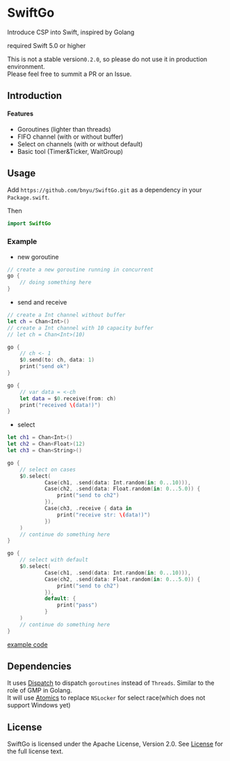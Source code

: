 # SwiftGo

Introduce CSP into Swift, inspired by Golang

required Swift 5.0 or higher

This is not a stable version<code>0.2.0</code>, so please do not use it in production environment.  
Please feel free to summit a PR or an Issue.

## Introduction
#### Features
- Goroutines (lighter than threads)
- FIFO channel (with or without buffer)
- Select on channels (with or without default)
- Basic tool (Timer&Ticker, WaitGroup)

## Usage

Add `https://github.com/bnyu/SwiftGo.git` as a dependency in your `Package.swift`.

Then
```swift
import SwiftGo
```

### Example

- new goroutine
```swift
// create a new goroutine running in concurrent
go {
    // doing something here
}
```

- send and receive
```swift
// create a Int channel without buffer
let ch = Chan<Int>()
// create a Int channel with 10 capacity buffer
// let ch = Chan<Int>(10)

go {
    // ch <- 1
    $0.send(to: ch, data: 1)
    print("send ok")
}

go {
    // var data = <-ch
    let data = $0.receive(from: ch)
    print("received \(data!)")
}
```

- select
```swift
let ch1 = Chan<Int>()
let ch2 = Chan<Float>(12)
let ch3 = Chan<String>()

go {
    // select on cases
    $0.select(
            Case(ch1, .send(data: Int.random(in: 0...10))),
            Case(ch2, .send(data: Float.random(in: 0...5.0)) {
                print("send to ch2")
            }),
            Case(ch3, .receive { data in
                print("receive str: \(data!)")
            })
    )
    // continue do something here
}

go {
    // select with default
    $0.select(
            Case(ch1, .send(data: Int.random(in: 0...10))),
            Case(ch2, .send(data: Float.random(in: 0...5.0)) {
                print("send to ch2")
            }),
            default: {
                print("pass")
            }
    )
    // continue do something here
}
```
[example code](Sources/example/main.swift)

## Dependencies
It uses [Dispatch](https://github.com/apple/swift-corelibs-libdispatch) to dispatch `goroutines` instead of `Threads`.
Similar to the role of GMP in Golang.  
It will use [Atomics](https://github.com/apple/swift-atomics) to replace `NSLocker` for select race(which does not support Windows yet)

## License
SwiftGo is licensed under the Apache License, Version 2.0. See [License](LICENSE) for the full license text.
